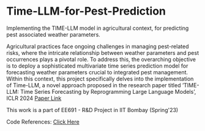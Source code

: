 # Time-LLM-for-Pest-Prediction
Implementing the TIME-LLM model in agricultural context, for predicting pest associated weather parameters.

Agricultural practices face ongoing challenges in managing pest-related risks, where the intricate
relationship between weather parameters and pest occurrences plays a pivotal role. To address
this, the overarching objective is to deploy a sophisticated multivariate time series prediction
model for forecasting weather parameters crucial to integrated pest management. Within this
context, this project specifically delves into the implementation of Time-LLM, a novel approach
proposed in the research paper titled ’TIME-LLM: Time Series Forecasting by Reprogramming
Large Language Models’, ICLR 2024 [Paper Link](https://arxiv.org/abs/2310.01728)


This work is a part of EE691 - R&D Project in IIT Bombay (Spring'23)

Code References: [Click Here](https://github.com/KimMeen/Time-LLM)
